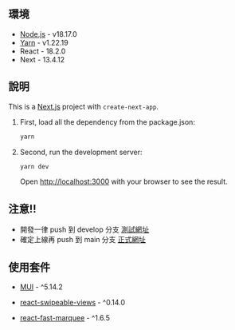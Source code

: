 ## 環境

- [Node.js](https://nodejs.org/en) - v18.17.0
- [Yarn](https://classic.yarnpkg.com/lang/en/docs/install/#windows-stable) - v1.22.19
- React - 18.2.0
- Next - 13.4.12

## 說明

This is a [Next.js](https://nextjs.org/) project with `create-next-app`.

1. First, load all the dependency from the  package.json:
    ```bash
    yarn
    ```

2. Second, run the development server:
    ```bash
    yarn dev
    ```
    Open [http://localhost:3000](http://localhost:3000) with your browser to see the result.

## 注意‼️

 - 開發一律 push 到 develop 分支
    [測試網址](https://lab-website-khaki.vercel.app/)
 - 確定上線再 push 到 main 分支
    [正式網址](https://www.ccchang.cc/)

## 使用套件

- [MUI](https://mui.com/material-ui/getting-started/installation/) - ^5.14.2

- [react-swipeable-views](https://react-swipeable-views.com/) - ^0.14.0

- [react-fast-marquee](https://www.react-fast-marquee.com/documentation) - ^1.6.5
